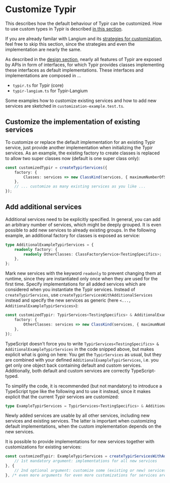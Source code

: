 # Customize Typir

This describes how the default behaviour of Typir can be customized.
How to use custom types in Typir is described [in this section](./kinds/custom-types.md).

If you are already familar with Langium and its [strategies for customization](https://langium.org/docs/reference/configuration-services/#customization), feel free to skip this section, since the strategies and even the implementation are nearly the same.

As described in the [design section](./design.md), nearly all features of Typir are exposed by APIs in form of interfaces,
for which Typir provides classes implementing these interfaces as default implementations. These interfaces and implementations are composed in ...

- `typir.ts` for Typir (core)
- `typir-langium.ts` for Typir-Langium

Some examples how to customize existing services and how to add new services are sketched in `customization-example.test.ts`.


## Customize the implementation of existing services

To customize or replace the default implementation for an existing Typir service, just provide another implementation when initializing the Typir services.
As an example, the existing factory to create classes is replaced to allow two super classes now (default is one super class only):

```typescript
const customizedTypir = createTypirServices({
    factory: {
        Classes: services => new ClassKind(services, { maximumNumberOfSuperClasses: 2 }),
    },
    // ... customize as many existing services as you like ...
});
```

## Add additional services

Additional services need to be explicitly specified.
In general, you can add an arbitrary number of services, which might be deeply grouped.
It is even possible to add new services to already existing groups.
In the following example, an additional factory for classes is exposed as service:

```typescript
type AdditionalExampleTypirServices = {
    readonly factory: {
        readonly OtherClasses: ClassFactoryService<TestingSpecifics>;
    },
};
```

Mark new services with the keyword `readonly` to prevent changing them at runtime, since they are instantiated only once when they are used for the first time.
Specify implementations for all added services which are considered when you instantiate the Typir services.
Instead of `createTypirServices`, use `createTypirServicesWithAdditionalServices` instead and specify the new services as generic (here `<..., AdditionalExampleTypirServices>`):

```typescript
const customizedTypir: TypirServices<TestingSpecifics> & AdditionalExampleTypirServices = createTypirServicesWithAdditionalServices<TestingSpecifics, AdditionalExampleTypirServices>({
    factory: {
        OtherClasses: services => new ClassKind(services, { maximumNumberOfSuperClasses: 2, $name: 'OtherClass' }),
    },
});
```

TypeScript doesn't force you to write `TypirServices<TestingSpecifics> & AdditionalExampleTypirServices` in the code snipped above, but makes explicit what is going on here:
You get the `TypirServices` as usual, but they are combined with your defined `AdditionalExampleTypirServices`, i.e. you get only one object back containing default and custom services. Additionally, both default and custom services are correctly TypeScript-typed.

To simplify the code, it is recommended (but not mandatory) to introduce a TypeScript type like the following and to use it instead, since it makes explicit that the current Typir services are customized:

```typescript
type ExampleTypirServices = TypirServices<TestingSpecifics> & AdditionalExampleTypirServices;
```

Newly added services are usable by all other services, including new services and existing services.
The latter is important when customizing default implementations, when the custom implementation depends on the new services.

It is possible to provide implementations for new services together with customizations for existing services:

```typescript
const customizedTypir: ExampleTypirServices = createTypirServicesWithAdditionalServices<TestingSpecifics, AdditionalExampleTypirServices>({
    // 1st mandatory argument: implementations for all new services
}, {
    // 2nd optional argument: customize some (existing or new) services here
}, /* even more arguments for even more customizations for services are possible here */);
```
